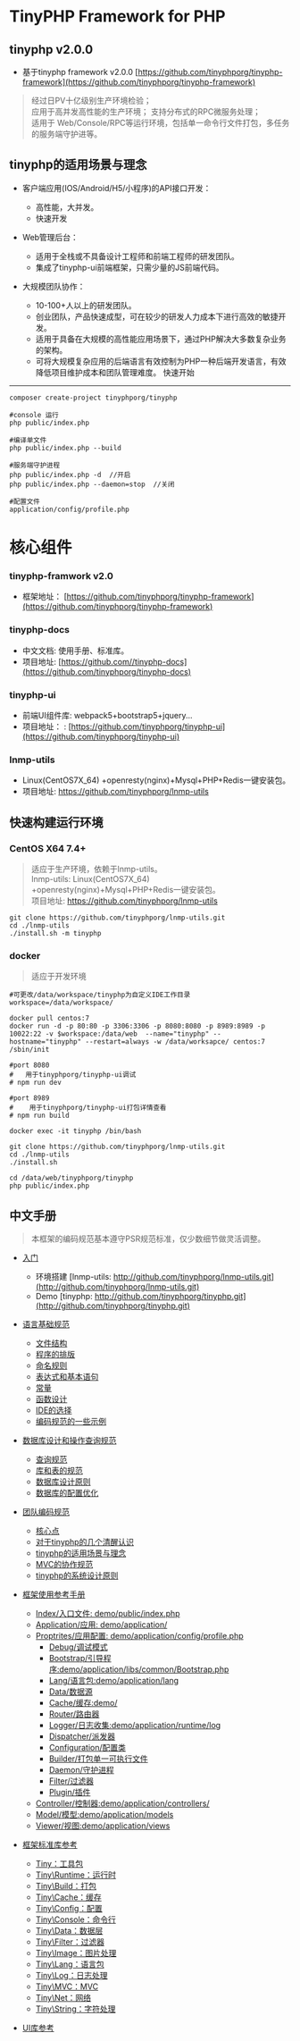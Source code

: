 TinyPHP Framework for PHP
====

tinyphp v2.0.0
----

+ 基于tinyphp framework v2.0.0 [https://github.com/tinyphporg/tinyphp-framework](https://github.com/tinyphporg/tinyphp-framework)
  
> 经过日PV十亿级别生产环境检验；  
> 应用于高并发高性能的生产环境；
> 支持分布式的RPC微服务处理；    
> 适用于 Web/Console/RPC等运行环境，包括单一命令行文件打包，多任务的服务端守护进等。   

tinyphp的适用场景与理念
---- 
* 客户端应用(IOS/Android/H5/小程序)的API接口开发：
    * 高性能，大并发。
    * 快速开发
    
*  Web管理后台：
    * 适用于全栈或不具备设计工程师和前端工程师的研发团队。
    * 集成了tinyphp-ui前端框架，只需少量的JS前端代码。 
    
* 大规模团队协作：
    * 10-100+人以上的研发团队。
    * 创业团队，产品快速成型，可在较少的研发人力成本下进行高效的敏捷开发。
    * 适用于具备在大规模的高性能应用场景下，通过PHP解决大多数复杂业务的架构。
    * 可将大规模复杂应用的后端语言有效控制为PHP一种后端开发语言，有效降低项目维护成本和团队管理难度。
快速开始
----
```shell
composer create-project tinyphporg/tinyphp

#console 运行
php public/index.php

#编译单文件
php public/index.php --build

#服务端守护进程
php public/index.php -d  //开启
php public/index.php --daemon=stop  //关闭

#配置文件 
application/config/profile.php
``` 
核心组件
====

### tinyphp-framwork v2.0 
+ 框架地址：   [https://github.com/tinyphporg/tinyphp-framework](https://github.com/tinyphporg/tinyphp-framework)    

### tinyphp-docs
+ 中文文档: 使用手册、标准库。  
+ 项目地址: [https://github.com//tinyphp-docs](https://github.com/tinyphporg/tinyphp-docs)   

### tinyphp-ui  
+ 前端UI组件库: webpack5+bootstrap5+jquery...     
+ 项目地址： : [https://github.com/tinyphporg/tinyphp-ui](https://github.com/tinyphporg/tinyphp-ui)  

### lnmp-utils   
+ Linux(CentOS7X_64) +openresty(nginx)+Mysql+PHP+Redis一键安装包。    
+ 项目地址: https://github.com/tinyphporg/lnmp-utils

快速构建运行环境
----

### CentOS X64 7.4+
> 适应于生产环境，依赖于lnmp-utils。   
> lnmp-utils: Linux(CentOS7X_64) +openresty(nginx)+Mysql+PHP+Redis一键安装包。    
> 项目地址: https://github.com/tinyphporg/lnmp-utils    

```shell
git clone https://github.com/tinyphporg/lnmp-utils.git
cd ./lnmp-utils
./install.sh -m tinyphp
```

### docker
>  适应于开发环境

```shell
#可更改/data/workspace/tinyphp为自定义IDE工作目录
workspace=/data/workspace/

docker pull centos:7
docker run -d -p 80:80 -p 3306:3306 -p 8080:8080 -p 8989:8989 -p 10022:22 -v $workspace:/data/web  --name="tinyphp" --hostname="tinyphp" --restart=always -w /data/worksapce/ centos:7 /sbin/init

#port 8080 
#   用于tinyphporg/tinyphp-ui调试
# npm run dev

#port 8989 
#    用于tinyphporg/tinyphp-ui打包详情查看
# npm run build

docker exec -it tinyphp /bin/bash

git clone https://github.com/tinyphporg/lnmp-utils.git
cd ./lnmp-utils
./install.sh 

cd /data/web/tinyphporg/tinyphp
php public/index.php

```

中文手册
---- 
> 本框架的编码规范基本遵守PSR规范标准，仅少数细节做灵活调整。
* [入门](#入门)
   * 环境搭建 [lnmp-utils: http://github.com/tinyphporg/lnmp-utils.git](http://github.com/tinyphporg/lnmp-utils.git)
   * Demo [tinyphp: http://github.com/tinyphporg/tinyphp.git](http://github.com/tinyphporg/tinyphp.git)
    
* [语言基础规范](https://github.com/tinyphporg/tinyphp-docs/tree/master/docs/coding)
    + [文件结构](https://github.com/tinyphporg/tinyphp-docs/blob/master/docs/coding/file_001.md)   
    + [程序的排版](https://github.com/tinyphporg/tinyphp-docs/blob/master/docs/coding/program_typesetting_002.md)    
    + [命名规则](https://github.com/tinyphporg/tinyphp-docs/blob/master/docs/coding/rules_003.md)  
    + [表达式和基本语句](https://github.com/tinyphporg/tinyphp-docs/blob/master/docs/coding/expression_004.md)  
    + [常量](https://github.com/tinyphporg/tinyphp-docs/blob/master/docs/coding/constant_005.md)  
    + [函数设计](https://github.com/tinyphporg/tinyphp-docs/blob/master/docs/coding/function_006.md)  
    + [IDE的选择](https://github.com/tinyphporg/tinyphp-docs/blob/master/docs/coding/ide_007.md)  
    + [编码规范的一些示例](https://github.com/tinyphporg/tinyphp-docs/blob/master/docs/coding/example_008.md)  

* [数据库设计和操作查询规范](https://github.com/tinyphporg/tinyphp-docs/tree/master/docs/sql)
    + [查询规范](https://github.com/tinyphporg/tinyphp-docs/blob/master/docs/sql/select_001.md)
    + [库和表的规范](https://github.com/tinyphporg/tinyphp-docs/blob/master/docs/sql/dbtable_002.md)
    + [数据库设计原则](https://github.com/tinyphporg/tinyphp-docs/blob/master/docs/sql/design_003.md)
    + [数据库的配置优化](https://github.com/tinyphporg/tinyphp-docs/blob/master/docs/sql/optimization_004.md)
* [团队编码规范](https://github.com/tinyphporg/tinyphp-docs/tree/master/docs/team)
    + [核心点](https://github.com/tinyphporg/tinyphp-docs/edit/master/docs/team/README.md#%E6%A0%B8%E5%BF%83%E7%82%B9)
    + [对于tinyphp的几个清醒认识](https://github.com/tinyphporg/tinyphp-docs/edit/master/docs/team/README.md#%E5%AF%B9%E4%BA%8E%E6%A1%86%E6%9E%B6%E7%9A%84%E5%87%A0%E4%B8%AA%E6%B8%85%E9%86%92%E8%AE%A4%E8%AF%86)
    + [tinyphp的适用场景与理念](https://github.com/tinyphporg/tinyphp-docs/edit/master/docs/team/README.md#tinyphp%E7%9A%84%E9%80%82%E7%94%A8%E5%9C%BA%E6%99%AF%E4%B8%8E%E7%90%86%E5%BF%B5)
    + [MVC的协作规范](https://github.com/tinyphporg/tinyphp-docs/edit/master/docs/team/README.md#mvc%E7%9A%84%E5%8D%8F%E4%BD%9C%E8%A7%84%E8%8C%83)
    + [tinyphp的系统设计原则](https://github.com/tinyphporg/tinyphp-docs/edit/master/docs/team/README.md#tinyphp%E7%9A%84%E7%B3%BB%E7%BB%9F%E8%AE%BE%E8%AE%A1%E5%8E%9F%E5%88%99)
* [框架使用参考手册](https://github.com/tinyphporg/tinyphp-docs/blob/master/docs/manual/) 
    * [Index/入口文件:    demo/public/index.php](https://github.com/tinyphporg/tinyphp-docs/blob/master/docs/manual/index-001.md)
    * [Application/应用: demo/application/](https://github.com/tinyphporg/tinyphp-docs/blob/master/docs/manual/application-002.md)    
    * [Proptrites/应用配置:  demo/application/config/profile.php](https://github.com/tinyphporg/tinyphp-docs/blob/master/docs/manual/profile-003.md)
        * [Debug/调试模式](https://github.com/tinyphporg/tinyphp-docs/blob/master/docs/manual/debug-004.md)
        * [Bootstrap/引导程序:demo/application/libs/common/Bootstrap.php](https://github.com/tinyphporg/tinyphp-docs/blob/master/docs/manual/bootstrap-005.md)
        * [Lang/语言包:demo/application/lang](https://github.com/tinyphporg/tinyphp-docs/blob/master/docs/manual/lang-006.md)
        * [Data/数据源](https://github.com/tinyphporg/tinyphp-docs/blob/master/docs/manual/data-007.md)
        * [Cache/缓存:demo/](https://github.com/tinyphporg/tinyphp-docs/blob/master/docs/manual/cache-008.md)
        * [Router/路由器](https://github.com/tinyphporg/tinyphp-docs/blob/master/docs/manual/router-009.md)
        * [Logger/日志收集:demo/application/runtime/log](https://github.com/tinyphporg/tinyphp-docs/blob/master/docs/manual/logger-010.md)
        * [Dispatcher/派发器](https://github.com/tinyphporg/tinyphp-docs/blob/master/docs/manual/dispatcher-011.md)
        * [Configuration/配置类](https://github.com/tinyphporg/tinyphp-docs/blob/master/docs/manual/configuration-012.md)
        * [Builder/打包单一可执行文件](https://github.com/tinyphporg/tinyphp-docs/blob/master/docs/manual/builder-013.md)
        * [Daemon/守护进程](https://github.com/tinyphporg/tinyphp-docs/blob/master/docs/manual/daemon-014.md)
        * [Filter/过滤器](https://github.com/tinyphporg/tinyphp-docs/blob/master/docs/manual/filter-015.md)
        * [Plugin/插件](https://github.com/tinyphporg/tinyphp-docs/blob/master/docs/manual/plugin-016.md)
    * [Controller/控制器:demo/application/controllers/](https://github.com/tinyphporg/tinyphp-docs/blob/master/docs/manual/controller-017.md)
    * [Model/模型:demo/application/models](https://github.com/tinyphporg/tinyphp-docs/blob/master/docs/manual/model-018.md)
    * [Viewer/视图:demo/application/views](https://github.com/tinyphporg/tinyphp-docs/blob/master/docs/manual/viewer-019.md)
    
* [框架标准库参考](https://github.com/tinyphporg/tinyphp-docs/blob/master/docs/manual/)
    * [Tiny：工具包](https://github.com/tinyphporg/tinyphp-docs/blob/master/docs/manual/lib/tiny.md)
    * [Tiny\Runtime：运行时](https://github.com/tinyphporg/tinyphp-docs/blob/master/docs/manual/lib/runtime.md)
    * [Tiny\Build：打包](https://github.com/tinyphporg/tinyphp-docs/blob/master/docs/manual/lib/build.md)
    * [Tiny\Cache：缓存](https://github.com/tinyphporg/tinyphp-docs/blob/master/docs/manual/lib/cache.md)
    * [Tiny\Config：配置](https://github.com/tinyphporg/tinyphp-docs/blob/master/docs/manual/lib/config.md)
    * [Tiny\Console：命令行](https://github.com/tinyphporg/tinyphp-docs/blob/master/docs/manual/lib/console.md)
    * [Tiny\Data：数据层](https://github.com/tinyphporg/tinyphp-docs/blob/master/docs/manual/lib/data.md)
    * [Tiny\Filter：过滤器](https://github.com/tinyphporg/tinyphp-docs/blob/master/docs/manual/lib/filter.md)   
    * [Tiny\Image：图片处理](https://github.com/tinyphporg/tinyphp-docs/blob/master/docs/manual/lib/image.md)
    * [Tiny\Lang：语言包](https://github.com/tinyphporg/tinyphp-docs/blob/master/docs/manual/lib/lang.md)
    * [Tiny\Log：日志处理](https://github.com/tinyphporg/tinyphp-docs/blob/master/docs/manual/lib/log.md)
    * [Tiny\MVC：MVC](https://github.com/tinyphporg/tinyphp-docs/blob/master/docs/manual/lib/mvc.md)
    * [Tiny\Net：网络](https://github.com/tinyphporg/tinyphp-docs/blob/master/docs/manual/lib/net.md)
    * [Tiny\String：字符处理](https://github.com/tinyphporg/tinyphp-docs/blob/master/docs/manual/lib/string.md) 
   
* [UI库参考](https://github.com/tinyphporg/tinyphp-docs/blob/master/docs/ui/)  

